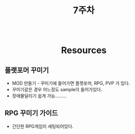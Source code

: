 <div class = title align = center>

# 7주차

</div>

<br></br>

<div align = center>
 
# Resources
</div>
 
## 플랫포머 꾸미기
- MOD 만들기 - 꾸미기에 들어가면 플랫포머, RPG, PVP 가 있다.
- 꾸미기같은 경우 어느정도 sample이 들어가있다.
- 장애물달리기 쉽게 가능.........

## RPG 꾸미기 가이드
- 간단한 RPG게임이 세팅되어있다.
